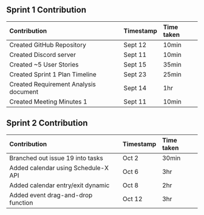 Sprint 1 Contribution 
----------------------------------------------------------------
| Contribution                          |  Timestamp                       |       Time taken     |
| :------------------------------------ | :------------------------------- | :------------------- |
| Created GitHub Repository             | Sept 12                          | 10min                |
| Created Discord server                | Sept 11                          | 10min                |
| Created ~5 User Stories               | Sept 15                          | 35min                |
| Created Sprint 1 Plan Timeline        | Sept 23                          | 25min                |                        
| Created Requirement Analysis document | Sept 14                          | 1hr                  |
| Created Meeting Minutes 1             | Sept 11                          | 10min                |

Sprint 2 Contribution 
----------------------------------------------------------------
| Contribution                          |  Timestamp                       |       Time taken     |
| :------------------------------------ | :------------------------------- | :------------------- |
| Branched out issue 19 into tasks      | Oct 2                            | 30min        |
| Added calendar using Schedule-X API   | Oct 6                            | 3hr          |
| Added  calendar entry/exit dynamic    | Oct 8                            | 2hr          |
| Added event drag-and-drop function    | Oct 12                           | 3hr          |                        
    



